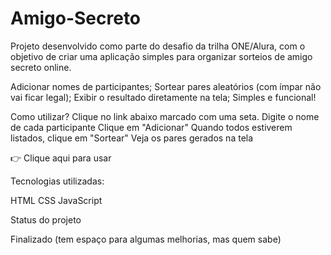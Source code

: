# Amigo-Secreto
Projeto desenvolvido como parte do desafio da trilha ONE/Alura, com o objetivo de criar uma aplicação simples para organizar sorteios de amigo secreto online.

Adicionar nomes de participantes;
Sortear pares aleatórios (com ímpar não vai ficar legal);
Exibir o resultado diretamente na tela;
Simples e funcional!

Como utilizar?
Clique no link abaixo marcado com uma seta.
Digite o nome de cada participante
Clique em "Adicionar"
Quando todos estiverem listados, clique em "Sortear"
Veja os pares gerados na tela

👉 Clique aqui para usar

Tecnologias utilizadas:

HTML
CSS
JavaScript

Status do projeto

Finalizado (tem espaço para algumas melhorias, mas quem sabe)
